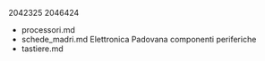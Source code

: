 2042325
2046424
- processori.md
- schede_madri.md
Elettronica Padovana
componenti
periferiche
- tastiere.md
